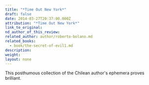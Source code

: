 ```yaml
---
title: "*Time Out New York*"
draft: false
date: 2014-03-27T20:37:00.000Z
attribution: "*Time Out New York*"
link_to_original:
nd_author_of_this_review:
related_author: author/roberto-bolano.md
related_books:
  - book/the-secret-of-evil1.md
description:
weight:
layout: none
---
```

This posthumous collection of the Chilean author's ephemera proves brilliant.

